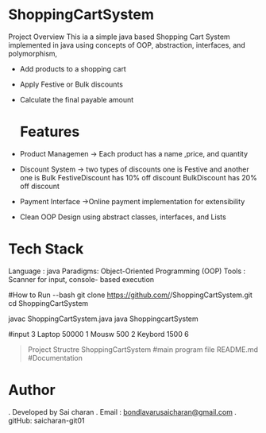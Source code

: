 # ShoppingCartSystem
Project Overview
This ia a simple java based Shopping Cart System implemented in java using concepts of OOP, abstraction, interfaces, and polymorphism,
- Add products to a shopping cart
- Apply Festive or Bulk discounts
- Calculate the final payable amount

  # Features
- Product Managemen -> Each product has a name ,price, and quantity
- Discount System -> two types of discounts one is Festive and another one is Bulk
      FestiveDiscount has 10% off discount
      BulkDiscount has 20% off discount 
- Payment Interface ->Online payment implementation for extensibility
- Clean OOP Design using abstract classes, interfaces, and Lists

# Tech Stack
Language : java
Paradigms: Object-Oriented Programming (OOP)
Tools    : Scanner for input, console- based execution

#How to Run
--bash 
git clone https://github.com/<abhilashbusa-gitacc01>/ShoppingCartSystem.git
cd ShoppingCartSystem

javac ShoppingCartSystem.java
java ShoppingcartSystem

#input
3
Laptop 50000 1
Mousw 500 2
Keybord 1500 6

>Project Structre
ShoppingCartSystem  #main program file
README.md           #Documentation

# Author
. Developed by Sai charan
. Email : bondlavarusaicharan@gmail.com
. gitHub: saicharan-git01
